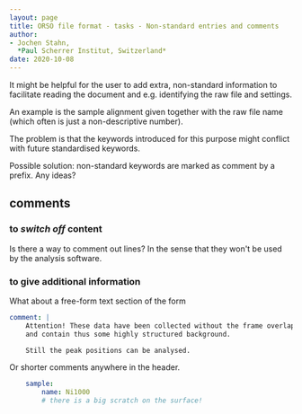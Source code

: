 ```yaml
---
layout: page
title: ORSO file format - tasks - Non-standard entries and comments
author:
- Jochen Stahn,  
  *Paul Scherrer Institut, Switzerland*
date: 2020-10-08
---
```


It might be helpful for the user to add extra, non-standard information
to facilitate reading the document and e.g. identifying the raw file
and settings.

An example is the sample alignment given together with the raw file
name (which often is just a non-descriptive number).

The problem is that the keywords introduced for this purpose might 
conflict with future standardised keywords.

Possible solution: non-standard keywords are marked as comment by
a prefix. Any ideas?

## comments

### to *switch off* content

Is there a way to comment out lines? In the sense that they won't be used by
the analysis software.

### to give additional information 

What about a free-form text section of the form

```YAML
comment: |
    Attention! These data have been collected without the frame overlap mirror
    and contain thus some highly structured background.

    Still the peak positions can be analysed.
```

Or shorter comments anywhere in the header.

```YAML
    sample:
        name: Ni1000 
        # there is a big scratch on the surface!
```


